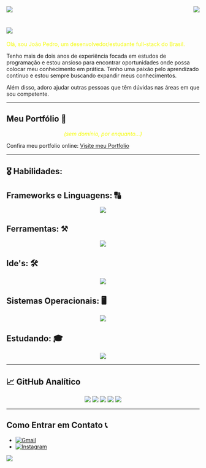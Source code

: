 <img align="center" src="https://capsule-render.vercel.app/api?type=waving&height=100&color=gradient&section=header">
<img align="right" src="https://visitor-badge.laobi.icu/badge?page_id=EstruttiJP.visitor-badge&left_color=blue&right_color=red" />

# <img src="https://readme-typing-svg.demolab.com/?lines=Bem+Vindo+ao+meu+perfil!;Espero+que+você+goste!">


<p style="color: #f4fc03;">
Olá, sou João Pedro, um desenvolvedor/estudante full-stack do Brasil.

Tenho mais de dois anos de experiência focada em estudos de programação e estou ansioso para encontrar oportunidades onde possa colocar meu conhecimento em prática. Tenho uma paixão pelo aprendizado contínuo e estou sempre buscando expandir meus conhecimentos.

Além disso, adoro ajudar outras pessoas que têm dúvidas nas áreas em que sou competente.
</p>

<hr>

## Meu Portfólio 🚀

<p align="center" style="color: #f4fc03; font-style: italic;">(sem domínio, por enquanto...)</p>

Confira meu portfolio online:
[Visite meu Portfolio](https://estruttijp.netlify.app)


<hr>

## 🎖️ Habilidades:

## Frameworks e Linguagens: 🔠
<p align="center">
  <a href="https://skillicons.dev">
    <img src="https://skillicons.dev/icons?i=html,css,js,ts,php,mysql,java,jquery,bootstrap,tailwind,angular,react,spring,laravel"/>
  </a>
</p>

## Ferramentas: ⚒️
<p align="center">
  <a href="https://skillicons.dev">
    <img src="https://skillicons.dev/icons?i=aws,git,github,githubactions,postman,stackoverflow,npm,maven,docker"/>
  </a>
</p>

## Ide's: 🛠️
<p align="center">
  <a href="https://skillicons.dev">
    <img src="https://skillicons.dev/icons?i=vscode,idea,phpstorm,eclipse,visualstudio"/>
  </a>
</p>

## Sistemas Operacionais: 🖥️
<p align="center">
  <a href="https://skillicons.dev">
    <img src="https://skillicons.dev/icons?i=mint,ubuntu,linux,windows"/>
  </a>
</p>

## Estudando: 🎓
  <p align="center">
    <a href="https://skillicons.dev">
      <img src="https://skillicons.dev/icons?i=aws,kubernetes,nodejs,python,ts"/>
    </a>
  </p>
  
<hr>



## 📈 GitHub Analítico


<p align="center">
        <img src="https://github-profile-summary-cards.vercel.app/api/cards/profile-details?username=EstruttiJP&theme=tokyonight">
        <img src="https://github-profile-summary-cards.vercel.app/api/cards/repos-per-language?username=EstruttiJP&theme=tokyonight">
        <img src="https://github-profile-summary-cards.vercel.app/api/cards/most-commit-language?username=EstruttiJP&theme=tokyonight">
        <img src="https://github-profile-summary-cards.vercel.app/api/cards/stats?username=EstruttiJP&theme=tokyonight">
        <img src="https://github-profile-summary-cards.vercel.app/api/cards/productive-time?username=EstruttiJP&theme=tokyonight">
</p>

<hr>

## Como Entrar em Contato 📞
- [![Gmail](https://img.shields.io/badge/Gmail-0F0F0F?style=for-the-badge&logo=gmail&logoColor=EA4335)](mailto:estruttijp.dev@gmail.com)
- [![Instagram](https://img.shields.io/badge/Instagram-0F0F0F?style=for-the-badge&logo=Instagram&logoColor=00CED1)](https://www.instagram.com/jaojao_sk8)


<img align="center" src="https://capsule-render.vercel.app/api?type=waving&height=100&color=gradient&section=footer">

